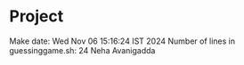 # Project
Make date: Wed Nov 06 15:16:24 IST 2024
Number of lines in guessinggame.sh: 24
Neha Avanigadda
